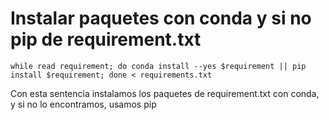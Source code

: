 # Instalar paquetes con conda y si no pip de requirement.txt

```while read requirement; do conda install --yes $requirement || pip install $requirement; done < requirements.txt```

Con esta sentencia instalamos los paquetes de requirement.txt con conda, y si no lo encontramos, usamos pip